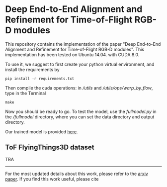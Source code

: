 # Deep End-to-End Alignment and Refinement for Time-of-Flight RGB-D modules

This repository contains the implementation of the paper "Deep End-to-End Alignment and Refinement for Time-of-Flight RGB-D modules". This implementation has been tested on Ubuntu 14.04. with CUDA 8.0.

To use it, we suggest to first create your python virtual environment, and install the requirements by
```
pip install -r requirements.txt
```
Then compile the cuda operations: in _/utils_ and _/utils/ops/warp_by_flow_, type in the Terminal
```
make
```
Now you should be ready to go. To test the model, use the _fullmodel.py_ in the _/fullmodel_ directory, where you can set the data directory and output directory.

Our trained model is provided [here](https://drive.google.com/file/d/1g_189B6AFwXWf0L0RJSsBNjP1Y2tztc5/view?usp=sharing). 

## ToF FlyingThings3D dataset

TBA

-------------------
For the most updated details about this work, please refer to the [arxiv paper](). If you find this work useful, please cite

```


```


